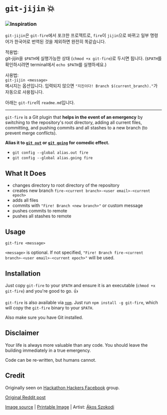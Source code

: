﻿# `git-jijin` :boom:

### ![Inspiration](https://github.com/todoaskit/git-jijin/blob/master/pic/git-jijin.jpg)

`git-jijin`은 `git-fire`에서 포크한 프로젝트로, `fire`이 `jijin`으로 바뀌고 일부 명령어가 한국어로 번역된 것을 제외하면 완전히 똑같습니다.

적용법:  
git-jijin을 `$PATH`에 실행가능한 상태 (`chmod +x git-fire`)로 두시면 됩니다. (`$PATH`를 확인하시려면 terminal에서 `echo $PATH`를 실행하세요.)

사용법:  
`git-jijin <message>`  
메시지는 옵션입니다. 입력되지 않으면 `"지진이다! Branch $(current_branch)."`가 자동으로 사용됩니다.

아래는 `git-fire`의 `readme.md`입니다.

________________


`git-fire` is a Git plugin that **helps in the event of an emergency** by switching to the repository's root directory, adding all current files, committing, and pushing commits and all stashes to a new branch (to prevent merge conflicts).

**Alias it to [`git out`](https://np.reddit.com/r/ProgrammerHumor/comments/3nc531/in_case_of_fire/cvmxnv1) or [`git going`](https://np.reddit.com/r/ProgrammerHumor/comments/3nc531/in_case_of_fire/cvmsajb) for comedic effect.**

- `git config --global alias.out fire`
- `git config --global alias.going fire`

## What It Does

- changes directory to root directory of the repository
- creates new branch `fire-<current branch>-<user email>-<current epoch>`
- adds all files
- commits with `"Fire! Branch <new branch>"` or custom message
- pushes commits to remote
- pushes all stashes to remote

## Usage

`git-fire <message>`

`<message>` is optional. If not specified, `"Fire! Branch fire-<current branch>-<user email>-<current epoch>"` will be used.

## Installation

Just copy `git-fire` to your `$PATH` and ensure it is an executable (`chmod +x git-fire`) and you're good to go. 👍

`git-fire` is also available via [`npm`](https://npmjs.com/git-fire). Just run `npm install -g git-fire`, which will copy the `git-fire` binary to your `$PATH`.

Also make sure you have Git installed.

## Disclaimer

Your life is always more valuable than any code. You should leave the building immediately in a true emergency.

Code can be re-written, but humans cannot.

## Credit

Originally seen on [Hackathon Hackers Facebook](https://www.facebook.com/groups/hackathonhackers) group.

[Original Reddit post](https://www.reddit.com/r/ProgrammerHumor/comments/3nc531/in_case_of_fire/)

[Image source](https://instagram.com/p/8N8J8wRgPq/) | [Printable Image](http://imgur.com/IiAdxbB) | Artist: [Ákos Szokodi](https://github.com/szokodiakos)
